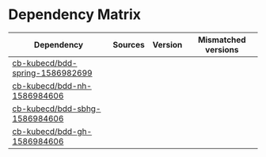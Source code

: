 # Dependency Matrix

Dependency | Sources | Version | Mismatched versions
---------- | ------- | ------- | -------------------
[cb-kubecd/bdd-spring-1586982699](https://github.com/cb-kubecd/bdd-spring-1586982699.git) |  | []() | 
[cb-kubecd/bdd-nh-1586984606](https://github.com/cb-kubecd/bdd-nh-1586984606.git) |  | []() | 
[cb-kubecd/bdd-sbhg-1586984606](https://github.com/cb-kubecd/bdd-sbhg-1586984606.git) |  | []() | 
[cb-kubecd/bdd-gh-1586984606](https://github.com/cb-kubecd/bdd-gh-1586984606.git) |  | []() | 
